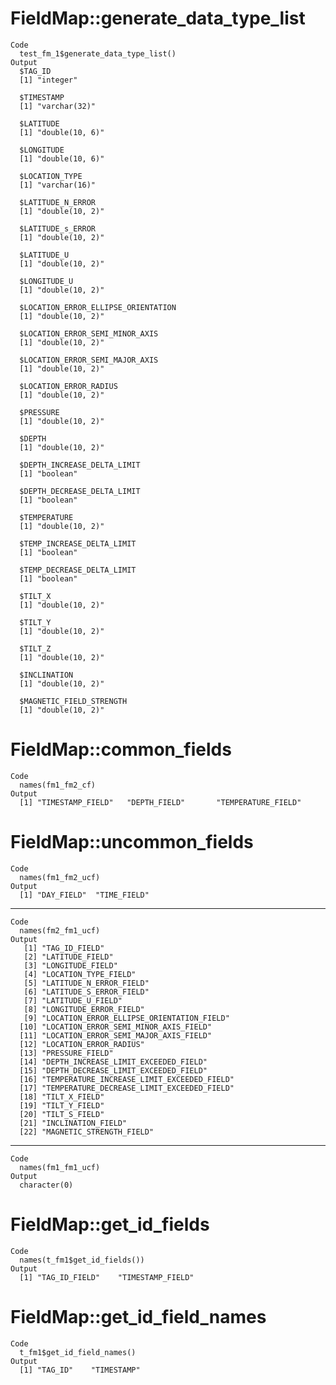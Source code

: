 # FieldMap::generate_data_type_list

    Code
      test_fm_1$generate_data_type_list()
    Output
      $TAG_ID
      [1] "integer"
      
      $TIMESTAMP
      [1] "varchar(32)"
      
      $LATITUDE
      [1] "double(10, 6)"
      
      $LONGITUDE
      [1] "double(10, 6)"
      
      $LOCATION_TYPE
      [1] "varchar(16)"
      
      $LATITUDE_N_ERROR
      [1] "double(10, 2)"
      
      $LATITUDE_s_ERROR
      [1] "double(10, 2)"
      
      $LATITUDE_U
      [1] "double(10, 2)"
      
      $LONGITUDE_U
      [1] "double(10, 2)"
      
      $LOCATION_ERROR_ELLIPSE_ORIENTATION
      [1] "double(10, 2)"
      
      $LOCATION_ERROR_SEMI_MINOR_AXIS
      [1] "double(10, 2)"
      
      $LOCATION_ERROR_SEMI_MAJOR_AXIS
      [1] "double(10, 2)"
      
      $LOCATION_ERROR_RADIUS
      [1] "double(10, 2)"
      
      $PRESSURE
      [1] "double(10, 2)"
      
      $DEPTH
      [1] "double(10, 2)"
      
      $DEPTH_INCREASE_DELTA_LIMIT
      [1] "boolean"
      
      $DEPTH_DECREASE_DELTA_LIMIT
      [1] "boolean"
      
      $TEMPERATURE
      [1] "double(10, 2)"
      
      $TEMP_INCREASE_DELTA_LIMIT
      [1] "boolean"
      
      $TEMP_DECREASE_DELTA_LIMIT
      [1] "boolean"
      
      $TILT_X
      [1] "double(10, 2)"
      
      $TILT_Y
      [1] "double(10, 2)"
      
      $TILT_Z
      [1] "double(10, 2)"
      
      $INCLINATION
      [1] "double(10, 2)"
      
      $MAGNETIC_FIELD_STRENGTH
      [1] "double(10, 2)"
      

# FieldMap::common_fields

    Code
      names(fm1_fm2_cf)
    Output
      [1] "TIMESTAMP_FIELD"   "DEPTH_FIELD"       "TEMPERATURE_FIELD"

# FieldMap::uncommon_fields

    Code
      names(fm1_fm2_ucf)
    Output
      [1] "DAY_FIELD"  "TIME_FIELD"

---

    Code
      names(fm2_fm1_ucf)
    Output
       [1] "TAG_ID_FIELD"                             
       [2] "LATITUDE_FIELD"                           
       [3] "LONGITUDE_FIELD"                          
       [4] "LOCATION_TYPE_FIELD"                      
       [5] "LATITUDE_N_ERROR_FIELD"                   
       [6] "LATITUDE_S_ERROR_FIELD"                   
       [7] "LATITUDE_U_FIELD"                         
       [8] "LONGITUDE_ERROR_FIELD"                    
       [9] "LOCATION_ERROR_ELLIPSE_ORIENTATION_FIELD" 
      [10] "LOCATION_ERROR_SEMI_MINOR_AXIS_FIELD"     
      [11] "LOCATION_ERROR_SEMI_MAJOR_AXIS_FIELD"     
      [12] "LOCATION_ERROR_RADIUS"                    
      [13] "PRESSURE_FIELD"                           
      [14] "DEPTH_INCREASE_LIMIT_EXCEEDED_FIELD"      
      [15] "DEPTH_DECREASE_LIMIT_EXCEEDED_FIELD"      
      [16] "TEMPERATURE_INCREASE_LIMIT_EXCEEDED_FIELD"
      [17] "TEMPERATURE_DECREASE_LIMIT_EXCEEDED_FIELD"
      [18] "TILT_X_FIELD"                             
      [19] "TILT_Y_FIELD"                             
      [20] "TILT_S_FIELD"                             
      [21] "INCLINATION_FIELD"                        
      [22] "MAGNETIC_STRENGTH_FIELD"                  

---

    Code
      names(fm1_fm1_ucf)
    Output
      character(0)

# FieldMap::get_id_fields

    Code
      names(t_fm1$get_id_fields())
    Output
      [1] "TAG_ID_FIELD"    "TIMESTAMP_FIELD"

# FieldMap::get_id_field_names

    Code
      t_fm1$get_id_field_names()
    Output
      [1] "TAG_ID"    "TIMESTAMP"

